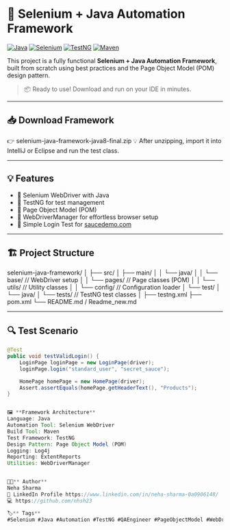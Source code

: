 # 🚀 Selenium + Java Automation Framework

[![Java](https://img.shields.io/badge/Language-Java-blue.svg)](https://www.java.com)
[![Selenium](https://img.shields.io/badge/Framework-Selenium%20WebDriver-brightgreen)](https://www.selenium.dev)
[![TestNG](https://img.shields.io/badge/Test-Framework-TestNG-orange)](https://testng.org/)
[![Maven](https://img.shields.io/badge/Build-Maven-cc3c3c)](https://maven.apache.org/)

This project is a fully functional **Selenium + Java Automation Framework**, built from scratch using best practices and the Page Object Model (POM) design pattern.

> 📦 Ready to use! Download and run on your IDE in minutes.

---

## 📥 Download Framework

👉 selenium-java-framework-java8-final.zip 
💡 After unzipping, import it into IntelliJ or Eclipse and run the test class.

---

## 💡 Features

- 🔹 Selenium WebDriver with Java
- 🔹 TestNG for test management
- 🔹 Page Object Model (POM)
- 🔹 WebDriverManager for effortless browser setup
- 🔹 Simple Login Test for [saucedemo.com](https://www.saucedemo.com)

---

## 🏗️ Project Structure

selenium-java-framework/
│
├── src/
│   ├── main/
│   │   └── java/
│   │       └── base/                 // WebDriver setup
│   │       └── pages/                // Page classes (POM)
│   │       └── utils/                // Utility classes
│   │       └── config/               // Configuration loader
│   └── test/
│       └── java/
│           └── tests/               // TestNG test classes
│
├── testng.xml
├── pom.xml
└── README.md / Readme_new.md


---

## 🔍 Test Scenario

```java
@Test
public void testValidLogin() {
    LoginPage loginPage = new LoginPage(driver);
    loginPage.login("standard_user", "secret_sauce");

    HomePage homePage = new HomePage(driver);
    Assert.assertEquals(homePage.getHeaderText(), "Products");
}


🖼️ **Framework Architecture**
Language: Java
Automation Tool: Selenium WebDriver
Build Tool: Maven
Test Framework: TestNG
Design Pattern: Page Object Model (POM)
Logging: Log4j
Reporting: ExtentReports
Utilities: WebDriverManager


👨‍💻** Author**
Neha Sharma
🔗 LinkedIn Profile https://www.linkedin.com/in/neha-sharma-0a0906148/  
💻 https://github.com/nhsh23

🏷️** Tags**
#Selenium #Java #Automation #TestNG #QAEngineer #PageObjectModel #WebDriverManager #OpenSource
